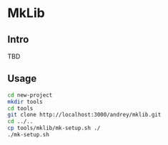 # MkLib

## Intro

TBD

## Usage

```sh
cd new-project
mkdir tools
cd tools
git clone http://localhost:3000/andrey/mklib.git
cd ../..
cp tools/mklib/mk-setup.sh ./
./mk-setup.sh
```
